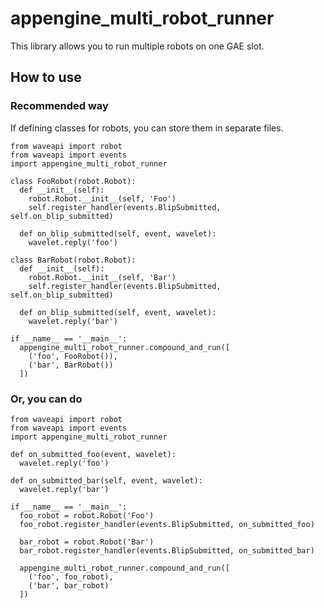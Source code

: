 appengine_multi_robot_runner
============================

This library allows you to run multiple robots on one GAE slot.

How to use
----------

### Recommended way

If defining classes for robots, you can store them in separate files.

    from waveapi import robot
    from waveapi import events
    import appengine_multi_robot_runner
  
    class FooRobot(robot.Robot):
      def __init__(self):
        robot.Robot.__init__(self, 'Foo')
        self.register_handler(events.BlipSubmitted, self.on_blip_submitted)
  
      def on_blip_submitted(self, event, wavelet):
        wavelet.reply('foo')
  
    class BarRobot(robot.Robot):
      def __init__(self):
        robot.Robot.__init__(self, 'Bar')
        self.register_handler(events.BlipSubmitted, self.on_blip_submitted)
  
      def on_blip_submitted(self, event, wavelet):
        wavelet.reply('bar')
  
    if __name__ == '__main__':
      appengine_multi_robot_runner.compound_and_run([
        ('foo', FooRobot()),
        ('bar', BarRobot())
      ])

### Or, you can do

    from waveapi import robot
    from waveapi import events
    import appengine_multi_robot_runner
  
    def on_submitted_foo(event, wavelet):
      wavelet.reply('foo')
  
    def on_submitted_bar(self, event, wavelet):
      wavelet.reply('bar')
  
    if __name__ == '__main__':
      foo_robot = robot.Robot('Foo')
      foo_robot.register_handler(events.BlipSubmitted, on_submitted_foo)
  
      bar_robot = robot.Robot('Bar')
      bar_robot.register_handler(events.BlipSubmitted, on_submitted_bar)
  
      appengine_multi_robot_runner.compound_and_run([
        ('foo', foo_robot),
        ('bar', bar_robot)
      ])

